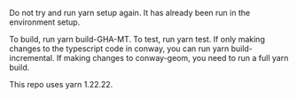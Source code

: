 Do not try and run yarn setup again. It has already been run in the environment setup. 


To build, run yarn build-GHA-MT. To test, run yarn test. If only making changes to the typescript code in conway, you can run yarn build-incremental. If making changes to conway-geom, you need to run a full yarn build. 


This repo uses yarn 1.22.22. 